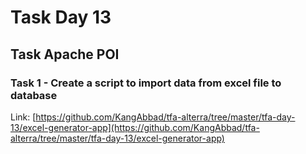 # Task Day 13

## Task Apache POI

### Task 1 - Create a script to import data from excel file to database

Link: [https://github.com/KangAbbad/tfa-alterra/tree/master/tfa-day-13/excel-generator-app](https://github.com/KangAbbad/tfa-alterra/tree/master/tfa-day-13/excel-generator-app)
